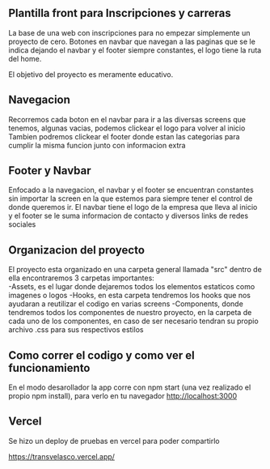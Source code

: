 ## Plantilla front para Inscripciones y carreras

La base de una web con inscripciones para no empezar simplemente un proyecto de cero. Botones en navbar que navegan a las paginas que se le indica dejando el navbar y el footer siempre constantes, el logo tiene la ruta del home. 

El objetivo del proyecto es meramente educativo.

## Navegacion

Recorremos cada boton en el navbar para ir a las diversas screens que tenemos, algunas vacias, podemos clickear el logo para volver al inicio
Tambien podremos clickear el footer donde estan las categorias para cumplir la misma funcion junto con informacion extra

## Footer y Navbar

Enfocado a la navegacion, el navbar y el footer se encuentran constantes sin importar la screen en la que estemos para siempre tener el control de donde queremos ir. El navbar tiene el logo de la empresa que lleva al inicio y el footer se le suma informacion de contacto y diversos links de redes sociales

## Organizacion del proyecto

El proyecto esta organizado en una carpeta general llamada "src" dentro de ella encontraremos 3 carpetas importantes:  
-Assets, es el lugar donde dejaremos todos los elementos estaticos como imagenes o logos 
-Hooks, en esta carpeta tendremos los hooks que nos ayudaran a reutilizar el codigo en varias screens
-Components, donde tendremos todos los componentes de nuestro proyecto, en la carpeta de cada uno de los componentes, en caso de ser necesario tendran su propio archivo .css para sus respectivos estilos

## Como correr el codigo y como ver el funcionamiento 

En el modo desarollador la app corre con npm start (una vez realizado el propio npm install), para verlo en tu navegador [http://localhost:3000](http://localhost:3000) 

## Vercel

Se hizo un deploy de pruebas en vercel para poder compartirlo

https://transvelasco.vercel.app/
